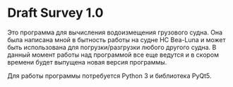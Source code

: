 Draft Survey 1.0
=====================

Это программа для вычисления водоизмещения грузового судна. Она была написана мной в бытность работы на судне НС Bea-Luna и может быть
использована для погрузки/разгрузки любого другого судна. В данный момент работы над программой все еще ведутся и в скором времени будет 
выпущена новая версия программы.

Для работы программы потребуется Python 3 и библиотека PyQt5.
